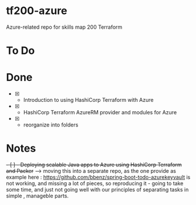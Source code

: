 # tf200-azure
Azure-related repo for skills map 200 Terraform

# To Do


# Done
- [X] - Introduction to using HashiCorp Terraform with Azure
- [X] - HashiCorp Terraform AzureRM provider and modules for Azure
- [x] - reorganize into folders

# Notes

~~- [ ] - Deploying scalable Java apps to Azure using HashiCorp Terraform and Packer~~ --> moving this into a separate repo, as the one provide as example here : https://github.com/bbenz/spring-boot-todo-azurekeyvault is not working, and missing a lot of pieces, so reproducing it - going to take some time, and just not going well with our principles of separating tasks in simple , manageble parts. 
